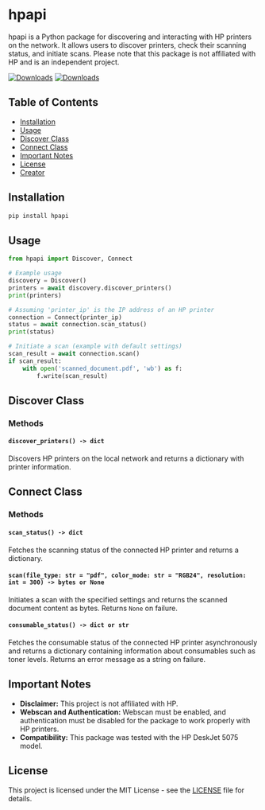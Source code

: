 # hpapi
hpapi is a Python package for discovering and interacting with HP printers on the network. It allows users to discover printers, check their scanning status, and initiate scans. Please note that this package is not affiliated with HP and is an independent project.

[![Downloads](https://static.pepy.tech/badge/hpapi)](https://pepy.tech/project/hpapi)
[![Downloads](https://static.pepy.tech/badge/hpapi/month)](https://pepy.tech/project/hpapi)

## Table of Contents
- [Installation](#installation)
- [Usage](#usage)
- [Discover Class](#discover-class)
- [Connect Class](#connect-class)
- [Important Notes](#important-notes)
- [License](#license)
- [Creator](#creator)

## Installation

```bash
pip install hpapi
```

## Usage

```python
from hpapi import Discover, Connect

# Example usage
discovery = Discover()
printers = await discovery.discover_printers()
print(printers)

# Assuming 'printer_ip' is the IP address of an HP printer
connection = Connect(printer_ip)
status = await connection.scan_status()
print(status)

# Initiate a scan (example with default settings)
scan_result = await connection.scan()
if scan_result:
    with open('scanned_document.pdf', 'wb') as f:
        f.write(scan_result)
```

## Discover Class

### Methods

#### `discover_printers() -> dict`
Discovers HP printers on the local network and returns a dictionary with printer information.

## Connect Class

### Methods

#### `scan_status() -> dict`
Fetches the scanning status of the connected HP printer and returns a dictionary.

#### `scan(file_type: str = "pdf", color_mode: str = "RGB24", resolution: int = 300) -> bytes or None`
Initiates a scan with the specified settings and returns the scanned document content as bytes. Returns `None` on failure.

#### `consumable_status() -> dict or str`
Fetches the consumable status of the connected HP printer asynchronously and returns a dictionary containing information about consumables such as toner levels. Returns an error message as a string on failure.

## Important Notes

- **Disclaimer:** This project is not affiliated with HP.
- **Webscan and Authentication:** Webscan must be enabled, and authentication must be disabled for the package to work properly with HP printers.
- **Compatibility:** This package was tested with the HP DeskJet 5075 model.

## License

This project is licensed under the MIT License - see the [LICENSE](LICENSE) file for details.
